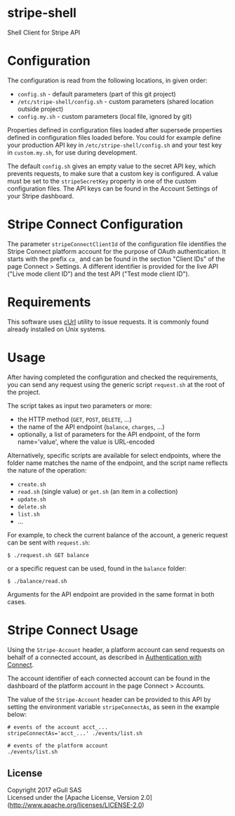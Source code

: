 # stripe-shell
Shell Client for Stripe API

# Configuration

The configuration is read from the following locations,
in given order:

* `config.sh` - default parameters
  (part of this git project)
* `/etc/stripe-shell/config.sh` - custom parameters
  (shared location outside project)
* `config.my.sh` - custom parameters
  (local file, ignored by git)

Properties defined in configuration files loaded after supersede
properties defined in configuration files loaded before. You could
for example define your production API key in `/etc/stripe-shell/config.sh`
and your test key in `custom.my.sh`, for use during development.

The default `config.sh` gives an empty value to the secret API key,
which prevents requests, to make sure that a custom key is configured.
A value must be set to the `stripeSecretKey` property in one of the
custom configuration files. The API keys can be found in the Account
Settings of your Stripe dashboard.

# Stripe Connect Configuration

The parameter `stripeConnectClientId` of the configuration file identifies
the Stripe Connect platform account for the purpose of OAuth authentication.
It starts with the prefix `ca_` and can be found in the section "Client IDs"
of the page Connect > Settings. A different identifier is provided for the
live API ("Live mode client ID") and the test API ("Test mode client ID").

# Requirements

This software uses [cUrl](https://curl.haxx.se/) utility to issue requests.
It is commonly found already installed on Unix systems.

# Usage

After having completed the configuration and checked the requirements,
you can send any request using the generic script `request.sh` at the root
of the project.

The script takes as input two parameters or more:

* the HTTP method (`GET`, `POST`, `DELETE`, ...)
* the name of the API endpoint (`balance`, `charges`, ...)
* optionally, a list of parameters for the API endpoint,
  of the form name='value', where the value is URL-encoded

Alternatively, specific scripts are available for select endpoints,
where the folder name matches the name of the endpoint, and the
script name reflects the nature of the operation:

* `create.sh`
* `read.sh` (single value) or `get.sh` (an item in a collection)
* `update.sh`
* `delete.sh`
* `list.sh`
* ...

For example, to check the current balance of the account,
a generic request can be sent with `request.sh`:

```
$ ./request.sh GET balance
```

or a specific request can be used, found in the `balance` folder:

```
$ ./balance/read.sh
```

Arguments for the API endpoint are provided in the same format in both cases.

# Stripe Connect Usage

Using the `Stripe-Account` header, a platform account can send requests on
behalf of a connected account, as described in
[Authentication with Connect](https://stripe.com/docs/connect/authentication).

The account identifier of each connected account can be found in the dashboard
of the platform account in the page Connect > Accounts.

The value of the `Stripe-Account` header can be provided to this API by setting
the environment variable `stripeConnectAs`, as seen in the example below:

```
# events of the account acct_...
stripeConnectAs='acct_...' ./events/list.sh

# events of the platform account
./events/list.sh
```

## License

Copyright 2017 eGull SAS  
Licensed under the [Apache License, Version 2.0]
(http://www.apache.org/licenses/LICENSE-2.0)

